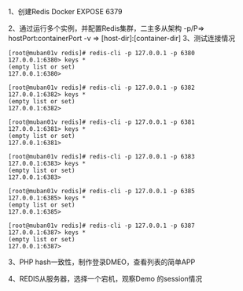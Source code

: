 1、创建Redis Docker EXPOSE 6379

2、通过运行多个实例，并配置Redis集群，二主多从架构
    -p/P=> hostPort:containerPort
    -v =>  [host-dir]:[container-dir]
3、测试连接情况

    [root@muban01v redis]# redis-cli -p 127.0.0.1 -p 6380
    127.0.0.1:6380> keys *
    (empty list or set)
    127.0.0.1:6380> 
    
    [root@muban01v redis]# redis-cli -p 127.0.0.1 -p 6382
    127.0.0.1:6382> keys *
    (empty list or set)
    127.0.0.1:6382> 
    
    [root@muban01v redis]# redis-cli -p 127.0.0.1 -p 6381
    127.0.0.1:6381> keys *
    (empty list or set)
    127.0.0.1:6381> 
    
    [root@muban01v redis]# redis-cli -p 127.0.0.1 -p 6383
    127.0.0.1:6383> keys *
    (empty list or set)
    127.0.0.1:6383> 
    
    [root@muban01v redis]# redis-cli -p 127.0.0.1 -p 6385
    127.0.0.1:6385> keys *
    (empty list or set)
    127.0.0.1:6385> 

    [root@muban01v redis]# redis-cli -p 127.0.0.1 -p 6387
    127.0.0.1:6387> keys *
    (empty list or set)
    127.0.0.1:6387> 
    
3、PHP hash一致性，制作登录DMEO，查看列表的简单APP

4、REDIS从服务器，选择一个宕机，观察Demo 的session情况

